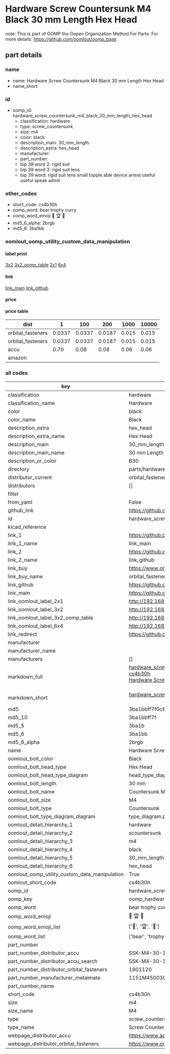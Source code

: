 # Hardware Screw Countersunk M4 Black 30 mm Length Hex Head  

note: This is part of OOMP the Oopen Organization Method For Parts. For more details: https://github.com/oomlout/oomp_base

##  part details
  







### name
* name: Hardware Screw Countersunk M4 Black 30 mm Length Hex Head
* name_short: 
### id
* oomp_id: hardware_screw_countersunk_m4_black_30_mm_length_hex_head
  * classification: hardware
  * type: screw_countersunk
  * size: m4
  * color: black
  * description_main: 30_mm_length
  * description_extra: hex_head
  * manufacturer: 
  * part_number: 
  * bip 39 word 2: rigid suit
  * bip 39 word 3: rigid suit lens
  * bip 39 word: rigid suit lens small topple able device arrest useful useful speak admit

### other_codes
* short_code: cs4b30h
* oomp_word: bear trophy curry
* oomp_word_emoji :bear: :trophy: :curry:
* md5_6_alpha: 2brgb
* md5_6: 3ba1bb






### oomlout_oomp_utility_custom_data_manipulation
#### label print
[3x2](http://192.168.1.245:1112/?label=oomp%202brgb)
[3x2_oomp_table](http://192.168.1.108:1112/?label=oomp%202brgb)
[2x1](http://192.168.1.242:1112/?label=oomp%202brgb)
[6x4](http://192.168.1.55:1112/?label=oomp%202brgb)    

#### link

[link_main](https://github.com/oomlout/oomlout_oomp_version_1_messy/tree/main/parts/hardware_screw_countersunk_m4_black_30_mm_length_hex_head) [link_github](https://github.com/oomlout/oomlout_oomp_version_1_messy/tree/main/parts/hardware_screw_countersunk_m4_black_30_mm_length_hex_head)                             

#### price

#### price table
| dist | 1 | 100 | 200 | 1000 | 10000 |
|------|---|-----|-----|------|-------|
| orbital_fasteners | 0.0337 | 0.0337 | 0.0187 | 0.015 | 0.015 |
| orbital_fasteners | 0.0337 | 0.0337 | 0.0187 | 0.015 | 0.015 | 
| accu | 0.70 | 0.08 | 0.08 | 0.06 | 0.06 | 
| amazon |  |  |  |  |  | 















### all codes 
| key | value |  
| --- | --- |  
| classification | hardware |  
| classification_name | Hardware |  
| color | black |  
| color_name | Black |  
| description_extra | hex_head |  
| description_extra_name | Hex Head |  
| description_main | 30_mm_length |  
| description_main_name | 30 mm Length |  
| description_or_color | B30 |  
| directory | parts/hardware_screw_countersunk_m4_black_30_mm_length_hex_head |  
| distributor_current | orbital_fasteners |  
| distributors | [] |  
| filter |  |  
| from_yaml | False |  
| github_link | https://github.com/oomlout/oomlout_oomp_part_src/tree/main/parts/hardware_screw_countersunk_m4_black_30_mm_length_hex_head |  
| id | hardware_screw_countersunk_m4_black_30_mm_length_hex_head |  
| kicad_reference |  |  
| link_1 | https://github.com/oomlout/oomlout_oomp_version_1_messy/tree/main/parts/hardware_screw_countersunk_m4_black_30_mm_length_hex_head |  
| link_1_name | link_main |  
| link_2 | https://github.com/oomlout/oomlout_oomp_version_1_messy/tree/main/parts/hardware_screw_countersunk_m4_black_30_mm_length_hex_head |  
| link_2_name | link_github |  
| link_buy | https://www.orbitalfasteners.co.uk/products/m4-x-30-socket-screw-countersunk-high-tensile-grade-10-9-self-colour-din-7991 |  
| link_buy_name | orbital_fasteners |  
| link_github | https://github.com/oomlout/oomlout_oomp_version_1_messy/tree/main/parts/hardware_screw_countersunk_m4_black_30_mm_length_hex_head |  
| link_main | https://github.com/oomlout/oomlout_oomp_version_1_messy/tree/main/parts/hardware_screw_countersunk_m4_black_30_mm_length_hex_head |  
| link_oomlout_label_2x1 | http://192.168.1.242:1112/?label=oomp%202brgb |  
| link_oomlout_label_3x2 | http://192.168.1.245:1112/?label=oomp%202brgb |  
| link_oomlout_label_3x2_oomp_table | http://192.168.1.108:1112/?label=oomp%202brgb |  
| link_oomlout_label_6x4 | http://192.168.1.55:1112/?label=oomp%202brgb |  
| link_redirect | https://github.com/oomlout/oomlout_oomp_version_1_messy/tree/main/parts/hardware_screw_countersunk_m4_black_30_mm_length_hex_head |  
| manufacturer |  |  
| manufacturer_name |  |  
| manufacturers | [] |  
| markdown_full | [hardware_screw_countersunk_m4_black_30_mm_length_hex_head](none)<br>[cs4b30h](none)<br>[Hardware Screw Countersunk M4 Black 30 Mm Length Hex Head](none)<br><br> |  
| markdown_short | [hardware_screw_countersunk_m4_black_30_mm_length_hex_head](none)<br><br> |  
| md5 | 3ba1bbff7f0c679401729cc7007645cf |  
| md5_10 | 3ba1bbff7f |  
| md5_5 | 3ba1b |  
| md5_6 | 3ba1bb |  
| md5_6_alpha | 2brgb |  
| name | Hardware Screw Countersunk M4 Black 30 mm Length Hex Head |  
| oomlout_bolt_color | Black |  
| oomlout_bolt_head_type | Hex Head |  
| oomlout_bolt_head_type_diagram | head_type_diagram.png |  
| oomlout_bolt_length | 30 mm |  
| oomlout_bolt_name | Countersunk M4X30 mm Black (Hex Head) |  
| oomlout_bolt_size | M4 |  
| oomlout_bolt_type | Countersunk |  
| oomlout_bolt_type_diagram_diagram | type_diagram.png |  
| oomlout_detail_hierarchy_1 | hardware |  
| oomlout_detail_hierarchy_2 | scountersunk |  
| oomlout_detail_hierarchy_3 | m4 |  
| oomlout_detail_hierarchy_4 | black |  
| oomlout_detail_hierarchy_5 | 30_mm_length |  
| oomlout_detail_hierarchy_6 | hex_head |  
| oomlout_oomp_utility_custom_data_manipulation | True |  
| oomlout_short_code | cs4b30h |  
| oomp_id | hardware_screw_countersunk_m4_black_30_mm_length_hex_head |  
| oomp_key | oomp_hardware_screw_countersunk_m4_black_30_mm_length_hex_head |  
| oomp_word | bear trophy curry |  
| oomp_word_emoji | :bear: :trophy: :curry: |  
| oomp_word_emoji_list | [':bear:', ':trophy:', ':curry:'] |  
| oomp_word_list | ['bear', 'trophy', 'curry'] |  
| part_number |  |  
| part_number_distributor_accu | SSK-M4-30-10.9 |  
| part_number_distributor_accu_search | SSK-M4-30-10.9+-zinc |  
| part_number_distributor_orbital_fasteners | 1901120 |  
| part_number_manufacturer_metalmate | 1151M450030 |  
| part_number_name |  |  
| short_code | cs4b30h |  
| size | m4 |  
| size_name | M4 |  
| type | screw_countersunk |  
| type_name | Screw Countersunk |  
| webpage_distributor_accu | https://www.accu.co.uk/countersunk-socket-head-screws/472028-SSK-M4-30-10-9 |  
| webpage_distributor_orbital_fasteners | https://www.orbitalfasteners.co.uk/products/m4-x-30-socket-screw-countersunk-high-tensile-grade-10-9-self-colour-din-7991 |  
